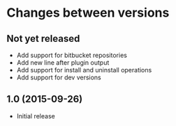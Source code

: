 # Changes between versions
 
 ## Not yet released
 
 * Add support for bitbucket repositories
 * Add new line after plugin output
 * Add support for install and uninstall operations
 * Add support for dev versions
 
 ## 1.0 (2015-09-26)
 
 * Initial release
